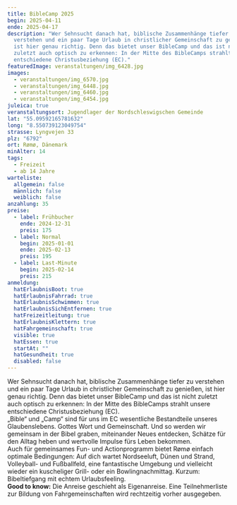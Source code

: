 ```yaml
---
title: BibleCamp 2025
begin: 2025-04-11
ende: 2025-04-17
description: "Wer Sehnsucht danach hat, biblische Zusammenhänge tiefer zu
  verstehen und ein paar Tage Urlaub in christlicher Gemeinschaft zu genießen,
  ist hier genau richtig. Denn das bietet unser BibleCamp und das ist nicht
  zuletzt auch optisch zu erkennen: In der Mitte des BibleCamps strahlt unsere
  entschiedene Christusbeziehung (EC)."
featuredImage: veranstaltungen/img_6428.jpg
images:
  - veranstaltungen/img_6570.jpg
  - veranstaltungen/img_6448.jpg
  - veranstaltungen/img_6460.jpg
  - veranstaltungen/img_6454.jpg
juleica: true
veranstaltungsort: Jugendlager der Nordschleswigschen Gemeinde
lat: "55.09592165781632"
long: "8.550739123049754"
strasse: Lyngvejen 33
plz: "6792"
ort: Rømø, Dänemark
minAlter: 14
tags:
  - Freizeit
  - ab 14 Jahre
warteliste:
  allgemein: false
  männlich: false
  weiblich: false
anzahlung: 35
preise:
  - label: Frühbucher
    ende: 2024-12-31
    preis: 175
  - label: Normal
    begin: 2025-01-01
    ende: 2025-02-13
    preis: 195
  - label: Last-Minute
    begin: 2025-02-14
    preis: 215
anmeldung:
  hatErlaubnisBoot: true
  hatErlaubnisFahrrad: true
  hatErlaubnisSchwimmen: true
  hatErlaubnisSichEntfernen: true
  hatFreizeitleitung: true
  hatErlaubnisKlettern: true
  hatFahrgemeinschaft: true
  visible: true
  hatEssen: true
  startAt: ""
  hatGesundheit: true
  disabled: false
---
```

Wer Sehnsucht danach hat, biblische Zusammenhänge tiefer zu verstehen und ein paar Tage Urlaub in christlicher Gemeinschaft zu genießen, ist hier genau richtig. Denn das bietet unser BibleCamp und das ist nicht zuletzt auch optisch zu erkennen: In der Mitte des BibleCamps strahlt unsere entschiedene Christusbeziehung (EC).\
„Bible“ und „Camp“ sind für uns im EC wesentliche Bestandteile unseres Glaubenslebens. Gottes Wort und Gemeinschaft. Und so werden wir gemeinsam in der Bibel graben, miteinander Neues entdecken, Schätze für den Alltag heben und wertvolle Impulse fürs Leben bekommen.\
Auch für gemeinsames Fun- und Actionprogramm bietet Rømø einfach optimale Bedingungen: Auf dich wartet Nordseeluft, Dünen und Strand, Volleyball- und Fußballfeld, eine fantastische Umgebung und vielleicht wieder ein kuscheliger Grill- oder ein Bowlingnachmittag. Kurzum: Bibeltiefgang mit echtem Urlaubsfeeling.\
**Good to know:** Die Anreise geschieht als Eigenanreise. Eine Teilnehmerliste zur Bildung von Fahrgemeinschaften wird rechtzeitig vorher ausgegeben.